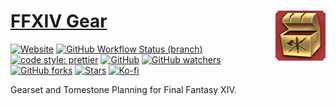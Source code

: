 # [FFXIV Gear <img src="public/000032_hr1.png" alt="" align="right">](https://ffxiv-gear.kokke.eu/)

[![Website](https://img.shields.io/website?style=for-the-badge&url=https%3A%2F%2Fffxiv-gear.kokke.eu)](https://ffxiv-gear.kokke.eu/)
[![GitHub Workflow Status (branch)](https://img.shields.io/github/workflow/status/costasak/ffxiv-gear/Node.js%20CI/main?style=for-the-badge&logo=nodedotjs)](https://github.com/CostasAK/ffxiv-gear/actions/workflows/node.js.yml)
[![code style: prettier](https://img.shields.io/badge/code_style-prettier-ff69b4.svg?style=for-the-badge)](https://github.com/prettier/prettier)
[![GitHub](https://img.shields.io/github/license/costasak/ffxiv-gear?style=for-the-badge)](https://github.com/CostasAK/ffxiv-gear/blob/main/LICENSE)
[![GitHub watchers](https://img.shields.io/github/watchers/costasak/ffxiv-gear?style=for-the-badge&logo=github)](https://github.com/CostasAK/ffxiv-gear)
[![GitHub forks](https://img.shields.io/github/forks/costasak/ffxiv-gear?style=for-the-badge&logo=github)](https://github.com/CostasAK/ffxiv-gear/network/members)
[![Stars](https://img.shields.io/github/stars/costasak/ffxiv-gear?style=for-the-badge&logo=github)](https://github.com/CostasAK/ffxiv-gear)
[![Ko-fi](https://img.shields.io/badge/support_me_on_ko--fi-F16061?style=for-the-badge&logo=kofi&logoColor=f5f5f5)](https://ko-fi.com/CostasAK)

Gearset and Tomestone Planning for Final Fantasy XIV.
